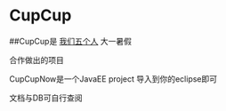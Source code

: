 # CupCup

##CupCup是
<a href="https://mbaey.github.io/">我们五个人</a>
大一暑假

合作做出的项目


CupCupNow是一个JavaEE project
导入到你的eclipse即可

文档与DB可自行查阅

